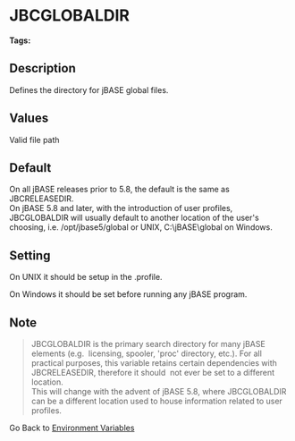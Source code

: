 # JBCGLOBALDIR

<PageHeader />

**Tags:**
<badge text='jbcglobaldir' vertical='middle' />
<badge text='directories' vertical='middle' />
<badge text='global files' vertical='middle' />

## Description

Defines the directory for jBASE global files.

## Values

Valid file path

## Default

On all jBASE releases prior to 5.8, the default is the same as JBCRELEASEDIR.  
On jBASE 5.8 and later, with the introduction of user profiles, JBCGLOBALDIR will usually default to another location of the user's choosing, i.e. /opt/jbase5/global or UNIX, C:\jBASE\global on Windows.

## Setting

On UNIX it should be setup in the .profile.

On Windows it should be set before running any jBASE program.

## Note

> JBCGLOBALDIR is the primary search directory for many jBASE elements (e.g.  licensing, spooler, 'proc' directory, etc.). For all practical purposes, this variable retains certain dependencies with JBCRELEASEDIR, therefore it should  not ever be set to a different location.  
> This will change with the advent of jBASE 5.8, where JBCGLOBALDIR can be a different location used to house information related to user profiles.  

Go Back to [Environment Variables](./../README.md)

<PageFooter />
